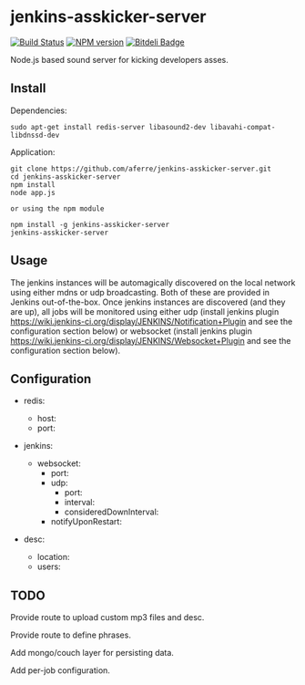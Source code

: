 jenkins-asskicker-server
========================

[![Build Status](https://travis-ci.org/aferre/jenkins-asskicker-server.png?branch=master)](https://travis-ci.org/aferre/jenkins-asskicker-server)
[![NPM version](https://badge.fury.io/js/jenkins-asskicker-server.png)](http://badge.fury.io/js/jenkins-asskicker-server)
[![Bitdeli Badge](https://d2weczhvl823v0.cloudfront.net/aferre/jenkins-asskicker-server/trend.png)](https://bitdeli.com/free "Bitdeli Badge")

Node.js based sound server for kicking developers asses.

Install
-------

Dependencies: 

    sudo apt-get install redis-server libasound2-dev libavahi-compat-libdnssd-dev
    
Application:

    git clone https://github.com/aferre/jenkins-asskicker-server.git
    cd jenkins-asskicker-server
    npm install
    node app.js

	or using the npm module

    npm install -g jenkins-asskicker-server
    jenkins-asskicker-server

Usage
-----

The jenkins instances will be automagically discovered on the local network using either mdns or udp broadcasting. 
Both of these are provided in Jenkins out-of-the-box. Once jenkins instances are discovered (and they are up), 
all jobs will be monitored using either udp (install jenkins plugin https://wiki.jenkins-ci.org/display/JENKINS/Notification+Plugin 
and see the configuration section below) or websocket (install jenkins plugin 
https://wiki.jenkins-ci.org/display/JENKINS/Websocket+Plugin and see the configuration section below).


Configuration
-------------

- redis: 
  - host:
  - port:

- jenkins:
  - websocket:
    - port:
	- udp:
		- port:
		- interval:
		- consideredDownInterval:
	- notifyUponRestart:

- desc:
	- location:
	- users:

TODO
----

Provide route to upload custom mp3 files and desc.

Provide route to define phrases.

Add mongo/couch layer for persisting data.

Add per-job configuration.
